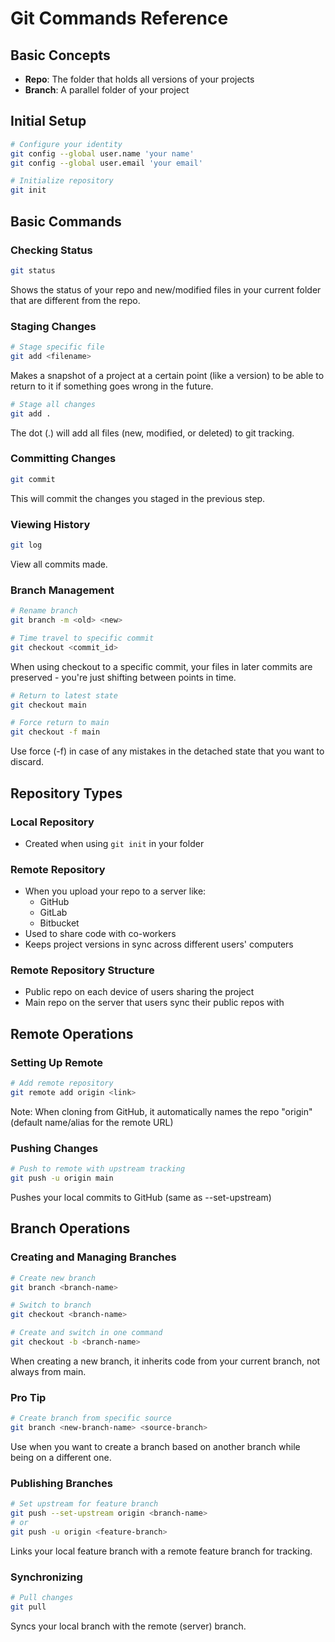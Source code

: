 # Git Commands Reference

## Basic Concepts

- **Repo**: The folder that holds all versions of your projects
- **Branch**: A parallel folder of your project

## Initial Setup

```bash
# Configure your identity
git config --global user.name 'your name'
git config --global user.email 'your email'

# Initialize repository
git init
```

## Basic Commands

### Checking Status

```bash
git status
```

Shows the status of your repo and new/modified files in your current folder that are different from the repo.

### Staging Changes

```bash
# Stage specific file
git add <filename>
```

Makes a snapshot of a project at a certain point (like a version) to be able to return to it if something goes wrong in the future.

```bash
# Stage all changes
git add .
```

The dot (.) will add all files (new, modified, or deleted) to git tracking.

### Committing Changes

```bash
git commit
```

This will commit the changes you staged in the previous step.

### Viewing History

```bash
git log
```

View all commits made.

### Branch Management

```bash
# Rename branch
git branch -m <old> <new>

# Time travel to specific commit
git checkout <commit_id>
```

When using checkout to a specific commit, your files in later commits are preserved - you're just shifting between points in time.

```bash
# Return to latest state
git checkout main

# Force return to main
git checkout -f main
```

Use force (-f) in case of any mistakes in the detached state that you want to discard.

## Repository Types

### Local Repository

- Created when using `git init` in your folder

### Remote Repository

- When you upload your repo to a server like:
  - GitHub
  - GitLab
  - Bitbucket
- Used to share code with co-workers
- Keeps project versions in sync across different users' computers

### Remote Repository Structure

- Public repo on each device of users sharing the project
- Main repo on the server that users sync their public repos with

## Remote Operations

### Setting Up Remote

```bash
# Add remote repository
git remote add origin <link>
```

Note: When cloning from GitHub, it automatically names the repo "origin" (default name/alias for the remote URL)

### Pushing Changes

```bash
# Push to remote with upstream tracking
git push -u origin main
```

Pushes your local commits to GitHub (same as --set-upstream)

## Branch Operations

### Creating and Managing Branches

```bash
# Create new branch
git branch <branch-name>

# Switch to branch
git checkout <branch-name>

# Create and switch in one command
git checkout -b <branch-name>
```

When creating a new branch, it inherits code from your current branch, not always from main.

### Pro Tip

```bash
# Create branch from specific source
git branch <new-branch-name> <source-branch>
```

Use when you want to create a branch based on another branch while being on a different one.

### Publishing Branches

```bash
# Set upstream for feature branch
git push --set-upstream origin <branch-name>
# or
git push -u origin <feature-branch>
```

Links your local feature branch with a remote feature branch for tracking.

### Synchronizing

```bash
# Pull changes
git pull
```

Syncs your local branch with the remote (server) branch.
